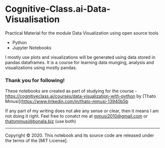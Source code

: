# Cognitive-Class.ai-Data-Visualisation
Practical Material for  the module Data Visualization using open source tools  

- Python
- Jupyter Notebooks

I mostly use plots and visualizations will be generated using data stored in pandas dataframes. It is a course for learning data munging, analysis and visualizations using mostly pandas.

### Thank you for following!

These notebooks are created as part of studying for the course - https://cognitiveclass.ai/courses/data-visualization-with-python
by [Thato Mmusi](https://www.linkedin.com/in/thato-mmusi-13940b5b 

If any part of my writing does not ake any sense or clear, then it means I am not doing it right. Feel free to conatct me at mmusi2010@gmail.com or thatommusi@bonala.biz (use both)

<hr>

Copyright &copy; 2020. This notebook and its source code are released under the terms of the [MIT License].
